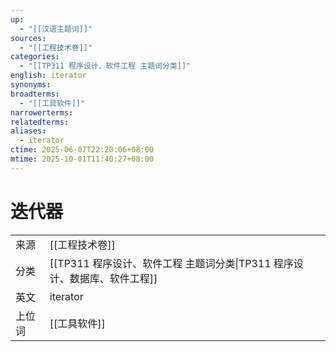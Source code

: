 ```yaml
---
up:
  - "[[汉语主题词]]"
sources:
  - "[[工程技术卷]]"
categories:
  - "[[TP311 程序设计、软件工程 主题词分类]]"
english: iterator
synonyms:
broadterms:
  - "[[工具软件]]"
narrowerterms:
relatedterms:
aliases:
  - iterator
ctime: 2025-06-07T22:20:06+08:00
mtime: 2025-10-01T11:40:27+08:00
---
```


# 迭代器

| | |
| --- | --- |
| 来源 | [[工程技术卷]]|
| 分类 | [[TP311 程序设计、软件工程 主题词分类\|TP311 程序设计、数据库、软件工程]]|
| 英文 | iterator |
| 上位词 | [[工具软件]]|

